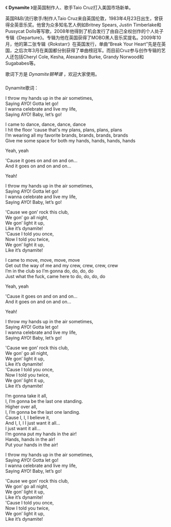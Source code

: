 

《 **Dynamite** 》是英国制作人、歌手Taio Cruz打入美国市场新单。

英国R&B/流行歌手/制作人Taio Cruz来自英国伦敦，1983年4月23日出生，曾获得全英音乐奖。他曾为众多知名艺人例如Britney Spears,
Justin Timberlake和Pussycat
Dolls等写歌，2008年他得到了机会发行了由自己全权创作的个人处子专辑《Departure》。专辑为他在英国获得了MOBO黑人音乐奖提名。2009年10月，他的第二张专辑《Rokstarr》在英国发行，单曲“Break
Your Heart”先是在英国，之后次年3月在美国都分别获得了单曲榜冠军。而目前Cruz参与创作专辑的艺人还包括Cheryl Cole, Kesha,
Alexandra Burke, Grandy Norwood和Sugababes等。

歌词下方是 _Dynamite钢琴谱_ ，欢迎大家使用。

###  
Dynamite歌词：

I throw my hands up in the air sometimes,  
Saying AYO! Gotta let go!  
I wanna celebrate and live my life,  
Saying AYO! Baby, let’s go!

I came to dance, dance, dance, dance  
I hit the floor 'cause that's my plans, plans, plans, plans  
I’m wearing all my favorite brands, brands, brands, brands  
Give me some space for both my hands, hands, hands, hands

Yeah, yeah

'Cause it goes on and on and on...  
And it goes on and on and on...

Yeah!

I throw my hands up in the air sometimes,  
Saying AYO! Gotta let go!  
I wanna celebrate and live my life,  
Saying AYO! Baby, let’s go!

'Cause we gon’ rock this club,  
We gon’ go all night,  
We gon’ light it up,  
Like it’s dynamite!  
'Cause I told you once,  
Now I told you twice,  
We gon’ light it up,  
Like it’s dynamite!

I came to move, move, move, move  
Get out the way of me and my crew, crew, crew, crew  
I’m in the club so I’m gonna do, do, do, do  
Just what the fuck, came here to do, do, do, do

Yeah, yeah

'Cause it goes on and on and on...  
And it goes on and on and on...

Yeah!

I throw my hands up in the air sometimes,  
Saying AYO! Gotta let go!  
I wanna celebrate and live my life,  
Saying AYO! Baby, let’s go!

'Cause we gon’ rock this club,  
We gon’ go all night,  
We gon’ light it up,  
Like it’s dynamite!  
'Cause I told you once,  
Now I told you twice,  
We gon’ light it up,  
Like it’s dynamite!

I’m gonna take it all,  
I, I’m gonna be the last one standing.  
Higher over all,  
I, I’m gonna be the last one landing.  
Cause I, I, I believe it,  
And I, I, I I just want it all...  
I just want it all...  
I’m gonna put my hands in the air!  
Hands, hands in the air!  
Put your hands in the air!

I throw my hands up in the air sometimes,  
Saying AYO! Gotta let go!  
I wanna celebrate and live my life,  
Saying AYO! Baby, let’s go!

'Cause we gon’ rock this club,  
We gon’ go all night,  
We gon’ light it up,  
Like it’s dynamite!  
'Cause I told you once,  
Now I told you twice,  
We gon’ light it up,  
Like it’s dynamite!

